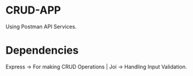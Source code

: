 # CRUD-APP
Using Postman API Services.
# Dependencies
Express -> For making CRUD Operations |
Joi -> Handling Input Validation.
